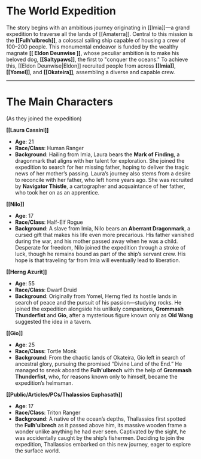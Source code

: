 # The World Expedition

The story begins with an ambitious journey originating in [[Imia]]—a grand expedition to traverse all the lands of [[Amaterra]]. Central to this mission is the **[[Fulh'ulbrech]]**, a colossal sailing ship capable of housing a crew of 100–200 people. This monumental endeavor is funded by the wealthy magnate **[[ Eldon Deunwise ]]**, whose peculiar ambition is to make his beloved dog, **[[Saltypaws]]**, the first to "conquer the oceans." To achieve this, [[Eldon Deunwise|Eldon]] recruited people from across **[[Imia]]**, **[[Yomel]]**, and **[[Okateira]]**, assembling a diverse and capable crew.

---

# The Main Characters

(As they joined the expedition)

**[[Laura Cassini]]**

- **Age**: 21
- **Race/Class**: Human Ranger
- **Background**: Hailing from Imia, Laura bears the **Mark of Finding**, a dragonmark that aligns with her talent for exploration. She joined the expedition to search for her missing father, hoping to deliver the tragic news of her mother’s passing. Laura’s journey also stems from a desire to reconcile with her father, who left home years ago. She was recruited by **Navigator Thistle**, a cartographer and acquaintance of her father, who took her on as an apprentice.

**[[Nilo]]**

- **Age**: 17
- **Race/Class**: Half-Elf Rogue
- **Background**: A slave from Imia, Nilo bears an **Aberrant Dragonmark**, a cursed gift that makes his life even more precarious. His father vanished during the war, and his mother passed away when he was a child. Desperate for freedom, Nilo joined the expedition through a stroke of luck, though he remains bound as part of the ship’s servant crew. His hope is that traveling far from Imia will eventually lead to liberation.

**[[Herng Azurit]]**

- **Age**: 55
- **Race/Class**: Dwarf Druid
- **Background**: Originally from Yomel, Herng fled its hostile lands in search of peace and the pursuit of his passion—studying rocks. He joined the expedition alongside his unlikely companions, **Grommash Thunderfist** and **Gio**, after a mysterious figure known only as **Old Wang** suggested the idea in a tavern.

**[[Gio]]**

- **Age**: 25
- **Race/Class**: Tortle Monk
- **Background**: From the chaotic lands of Okateira, Gio left in search of ancestral glory, pursuing the promised “Divine Land of the End.” He managed to sneak aboard the **Fulh'ulbrech** with the help of **Grommash Thunderfist**, who, for reasons known only to himself, became the expedition’s helmsman.

**[[Public/Articles/PCs/Thalassios Euphasath]]**

- **Age**: 17
- **Race/Class**: Triton Ranger
- **Background**: A native of the ocean’s depths, Thallassios first spotted the **Fulh'ulbrech** as it passed above him, its massive wooden frame a wonder unlike anything he had ever seen. Captivated by the sight, he was accidentally caught by the ship’s fishermen. Deciding to join the expedition, Thallassios embarked on this new journey, eager to explore the surface world.